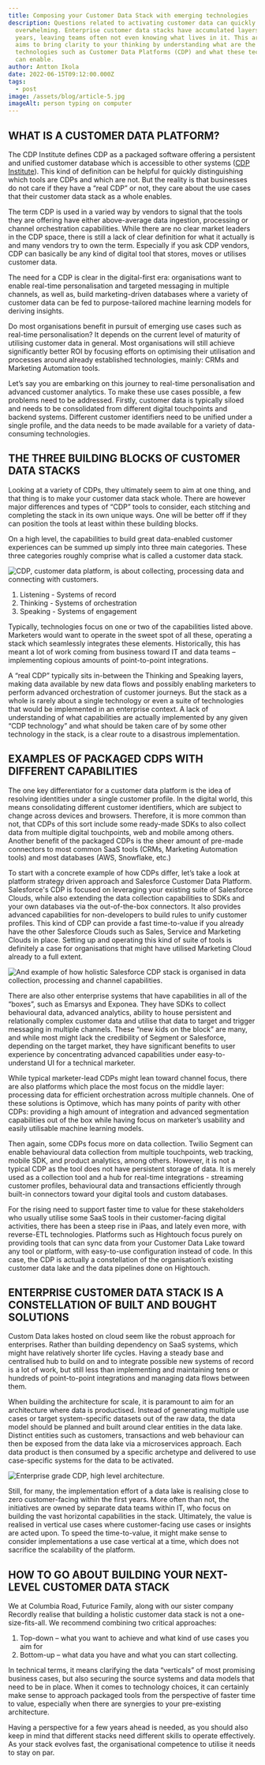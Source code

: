 ```yaml
---
title: Composing your Customer Data Stack with emerging technologies
description: Questions related to activating customer data can quickly become
  overwhelming. Enterprise customer data stacks have accumulated layers over the
  years, leaving teams often not even knowing what lives in it. This article
  aims to bring clarity to your thinking by understanding what are the emerging
  technologies such as Customer Data Platforms (CDP) and what these technologies
  can enable.
author: Antton Ikola
date: 2022-06-15T09:12:00.000Z
tags:
  - post
image: /assets/blog/article-5.jpg
imageAlt: person typing on computer
---
```

## WHAT IS A CUSTOMER DATA PLATFORM?

The CDP Institute defines CDP as a packaged software offering a persistent and unified customer database which is accessible to other systems ([CDP Institute](https://www.cdpinstitute.org/learning-center/what-is-a-cdp/)). This kind of definition can be helpful for quickly distinguishing which tools are CDPs and which are not. But the reality is that businesses do not care if they have a “real CDP” or not, they care about the use cases that their customer data stack as a whole enables.

The term CDP is used in a varied way by vendors to signal that the tools they are offering have either above-average data ingestion, processing or channel orchestration capabilities. While there are no clear market leaders in the CDP space, there is still a lack of clear definition for what it actually is and many vendors try to own the term. Especially if you ask CDP vendors, CDP can basically be any kind of digital tool that stores, moves or utilises customer data.

The need for a CDP is clear in the digital-first era: organisations want to enable real-time personalisation and targeted messaging in multiple channels, as well as, build marketing-driven databases where a variety of customer data can be fed to purpose-tailored machine learning models for deriving insights.

Do most organisations benefit in pursuit of emerging use cases such as real-time personalisation? It depends on the current level of maturity of utilising customer data in general. Most organisations will still achieve significantly better ROI by focusing efforts on optimising their utilisation and processes around already established technologies, mainly: CRMs and Marketing Automation tools.

Let’s say you are embarking on this journey to real-time personalisation and advanced customer analytics. To make these use cases possible, a few problems need to be addressed. Firstly, customer data is typically siloed and needs to be consolidated from different digital touchpoints and backend systems. Different customer identifiers need to be unified under a single profile, and the data needs to be made available for a variety of data-consuming technologies.

## THE THREE BUILDING BLOCKS OF CUSTOMER DATA STACKS

Looking at a variety of CDPs, they ultimately seem to aim at one thing, and that thing is to make your customer data stack whole. There are however major differences and types of “CDP” tools to consider, each stitching and completing the stack in its own unique ways. One will be better off if they can position the tools at least within these building blocks.

On a high level, the capabilities to build great data-enabled customer experiences can be summed up simply into three main categories. These three categories roughly comprise what is called a customer data stack.





![CDP, customer data platform, is about collecting, processing data and connecting with customers.](/assets/blog/cdp-graph-01.webp)



1. Listening - Systems of record
2. Thinking - Systems of orchestration
3. Speaking - Systems of engagement

Typically, technologies focus on one or two of the capabilities listed above. Marketers would want to operate in the sweet spot of all these, operating a stack which seamlessly integrates these elements. Historically, this has meant a lot of work coming from business toward IT and data teams – implementing copious amounts of point-to-point integrations.

A “real CDP” typically sits in-between the Thinking and Speaking layers, making data available by new data flows and possibly enabling marketers to perform advanced orchestration of customer journeys. But the stack as a whole is rarely about a single technology or even a suite of technologies that would be implemented in an enterprise context. A lack of understanding of what capabilities are actually implemented by any given “CDP technology” and what should be taken care of by some other technology in the stack, is a clear route to a disastrous implementation.

## EXAMPLES OF PACKAGED CDPS WITH DIFFERENT CAPABILITIES

The one key differentiator for a customer data platform is the idea of resolving identities under a single customer profile. In the digital world, this means consolidating different customer identifiers, which are subject to change across devices and browsers. Therefore, it is more common than not, that CDPs of this sort include some ready-made SDKs to also collect data from multiple digital touchpoints, web and mobile among others. Another benefit of the packaged CDPs is the sheer amount of pre-made connectors to most common SaaS tools (CRMs, Marketing Automation tools) and most databases (AWS, Snowflake, etc.)

To start with a concrete example of how CDPs differ, let’s take a look at platform strategy driven approach and Salesforce Customer Data Platform. Salesforce's CDP is focused on leveraging your existing suite of Salesforce Clouds, while also extending the data collection capabilities to SDKs and your own databases via the out-of-the-box connectors. It also provides advanced capabilities for non-developers to build rules to unify customer profiles. This kind of CDP can provide a fast time-to-value if you already have the other Salesforce Clouds such as Sales, Service and Marketing Clouds in place. Setting up and operating this kind of suite of tools is definitely a case for organisations that might have utilised Marketing Cloud already to a full extent.

![And example of how holistic Salesforce CDP stack is organised in data collection, processing and channel capabilities.](/assets/blog/cdp-graph-02.webp "Example of a Salesforce customer data stack where Customer Data Platform plays the role of building better capabilities for marketers to utilise variety of data.")

There are also other enterprise systems that have capabilities in all of the “boxes”, such as Emarsys and Exponea. They have SDKs to collect behavioural data, advanced analytics, ability to house persistent and relationally complex customer data and utilise that data to target and trigger messaging in multiple channels. These “new kids on the block” are many, and while most might lack the credibility of Segment or Salesforce, depending on the target market, they have significant benefits to user experience by concentrating advanced capabilities under easy-to-understand UI for a technical marketer.

While typical marketer-lead CDPs might lean toward channel focus, there are also platforms which place the most focus on the middle layer: processing data for efficient orchestration across multiple channels. One of these solutions is Optimove, which has many points of parity with other CDPs: providing a high amount of integration and advanced segmentation capabilities out of the box while having focus on marketer’s usability and easily utilisable machine learning models.

Then again, some CDPs focus more on data collection. Twilio Segment can enable behavioural data collection from multiple touchpoints, web tracking, mobile SDK, and product analytics, among others. However, it is not a typical CDP as the tool does not have persistent storage of data. It is merely used as a collection tool and a hub for real-time integrations - streaming customer profiles, behavioural data and transactions efficiently through built-in connectors toward your digital tools and custom databases.

For the rising need to support faster time to value for these stakeholders who usually utilise some SaaS tools in their customer-facing digital activities, there has been a steep rise in iPaas, and lately even more, with reverse-ETL technologies. Platforms such as Hightouch focus purely on providing tools that can sync data from your Customer Data Lake toward any tool or platform, with easy-to-use configuration instead of code. In this case, the CDP is actually a constellation of the organisation’s existing customer data lake and the data pipelines done on Hightouch.

## ENTERPRISE CUSTOMER DATA STACK IS A CONSTELLATION OF BUILT AND BOUGHT SOLUTIONS

Custom Data lakes hosted on cloud seem like the robust approach for enterprises. Rather than building dependency on SaaS systems, which might have relatively shorter life cycles. Having a steady base and centralised hub to build on and to integrate possible new systems of record is a lot of work, but still less than implementing and maintaining tens or hundreds of point-to-point integrations and managing data flows between them.

When building the architecture for scale, it is paramount to aim for an architecture where data is productised. Instead of generating multiple use cases or target system-specific datasets out of the raw data, the data model should be planned and built around clear entities in the data lake. Distinct entities such as customers, transactions and web behaviour can then be exposed from the data lake via a microservices approach. Each data product is then consumed by a specific archetype and delivered to use case-specific systems for the data to be activated.

![Enterprise grade CDP, high level architecture.](/assets/blog/cdp-graph-03.webp)

Still, for many, the implementation effort of a data lake is realising close to zero customer-facing within the first years. More often than not, the initiatives are owned by separate data teams within IT, who focus on building the vast horizontal capabilities in the stack. Ultimately, the value is realised in vertical use cases where customer-facing use cases or insights are acted upon. To speed the time-to-value, it might make sense to consider implementations a use case vertical at a time, which does not sacrifice the scalability of the platform.

## HOW TO GO ABOUT BUILDING YOUR NEXT-LEVEL CUSTOMER DATA STACK

We at Columbia Road, Futurice Family, along with our sister company Recordly realise that building a holistic customer data stack is not a one-size-fits-all. We recommend combining two critical approaches:

1. Top-down – what you want to achieve and what kind of use cases you aim for
2. Bottom-up – what data you have and what you can start collecting. 

In technical terms, it means clarifying the data “verticals” of most promising business cases, but also securing the source systems and data models that need to be in place. When it comes to technology choices, it can certainly make sense to approach packaged tools from the perspective of faster time to value, especially when there are synergies to your pre-existing architecture.

Having a perspective for a few years ahead is needed, as you should also keep in mind that different stacks need different skills to operate effectively. As your stack evolves fast, the organisational competence to utilise it needs to stay on par.
